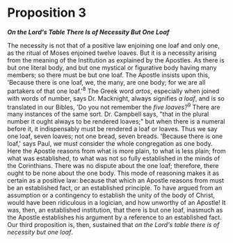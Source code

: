 # Proposition 3

***On the Lord's Table There Is of Necessity But One Loaf***

The necessity is not that of a positive law enjoining one loaf and only one, as the ritual of Moses enjoined twelve loaves. But it is a necessity arising from the meaning of the Institution as explained by the Apostles. As there is but one literal body, and but one mystical or figurative body having many members; so there must be but one loaf. The Apostle insists upon this, 'Because there is one loaf, we, the many, are one body; for we are all partakers of that one loaf.'<sup>8</sup> The Greek word *artos*, especially when joined with words of number, says Dr. Macknight, always signifies *a loaf*, and is so translated in our Bibles, 'Do you not remember the *five loaves?*<sup>9</sup> There are many instances of the same sort. Dr. Campbell says, "that in the plural number it ought always to be rendered loaves;" but when there is a numeral before it, it indispensably must be rendered a loaf or loaves. Thus we say one loaf, seven loaves; not one bread, seven breads. 'Because there is one loaf,' says Paul, we must consider the whole congregation as one body. Here the Apostle reasons from what is more plain, to what is less plain; from what was established, to what was not so fully established in the minds of the Corinthians. There was no dispute about the one loaf; therefore, there ought to be none about the one body. This mode of reasoning makes it as certain as a positive law: because that which an Apostle reasons from must be an established fact, or an established principle. To have argued from an assumption or a contingency to establish the unity of the body of Christ, would have been ridiculous in a logician, and how unworthy of an Apostle! It was, then, an established institution, that there is but one loaf, inasmuch as the Apostle establishes his argument by a reference to an established fact. Our third proposition is, then, sustained that *on the Lord's table there is of necessity but one loaf*.
